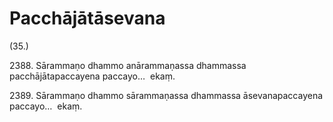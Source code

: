 

# Pacchājātāsevana







(35.)

2388\. Sārammaṇo dhammo anārammaṇassa dhammassa pacchājātapaccayena paccayo…  ekaṃ.

2389\. Sārammaṇo dhammo sārammaṇassa dhammassa āsevanapaccayena paccayo…  ekaṃ.



